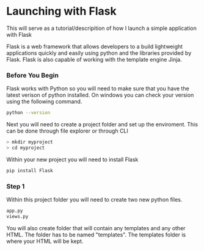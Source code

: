# Launching with Flask
This will serve as a tutorial/descripition of how I launch a simple application with Flask

Flask is a web framework that allows developers to a build lightweight applications quickly and easily using python and the libraries provided by Flask. Flask is also capable of working with the template engine Jinja.

### Before You Begin
Flask works with Python so you will need to make sure that you have the latest verison of python installed. On windows you can check your version using the following command.

```sh
python --version
```

Next you will need to create a project folder and set up the enviroment. This can be done through file explorer or through CLI

```sh
> mkdir myproject
> cd myproject
```
Within your new project you will need to install Flask

```sh
pip install Flask
```

### Step 1
Within this project folder you will need to create two new python files.

```sh
app.py
views.py 
```
You will also create folder that will contain any templates and any other HTML. The folder has to be named "templates".
The templates folder is where your HTML will be kept.

